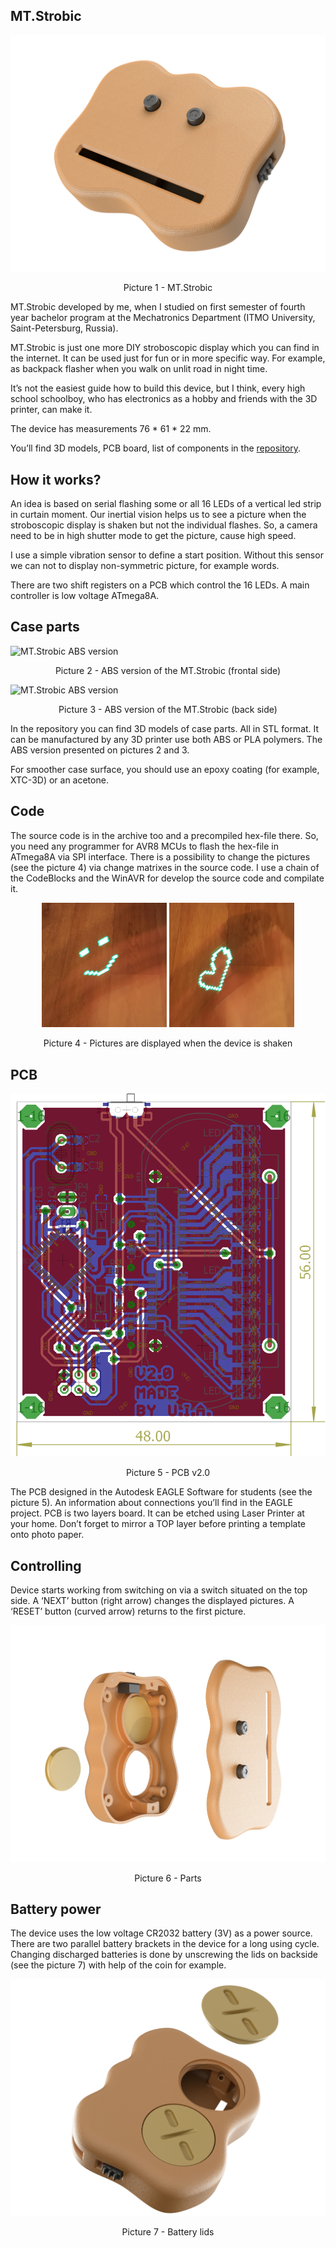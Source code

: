 ## MT.Strobic

![MT.Strobic v2.0](/img/1.png)
<p align="center">Picture 1 - MT.Strobic</p>

MT.Strobic developed by me, when I studied on first semester of fourth year bachelor program at the Mechatronics Department (ITMO University, Saint-Petersburg, Russia).

MT.Strobic is just one more DIY stroboscopic display which you can find in the internet. It can be used just for fun or in more specific way. For example, as backpack flasher when you walk on unlit road in night time.

It’s not the easiest guide how to build this device, but I think, every high school schoolboy, who has electronics as a hobby and friends with the 3D printer, can make it.

The device has measurements 76 * 61 * 22 mm.

You’ll find 3D models, PCB board, list of components in the [repository](https://github.com/mangust01/MT.Strobic/tree/master/release).

## How it works?

An idea is based on serial flashing some or all 16 LEDs of a vertical led strip in curtain moment. Our inertial vision helps us to see a picture when the stroboscopic display is shaken but not the individual flashes. So, a camera need to be in high shutter mode to get the picture, cause high speed.

I use a simple vibration sensor to define a start position. Without this sensor we can not to display non-symmetric picture, for example words.

There are two shift registers on a PCB which control the 16 LEDs. A main controller is low voltage ATmega8A.

## Case parts

![MT.Strobic ABS version](/img/5.png)
<p align="center">Picture 2 - ABS version of the MT.Strobic (frontal side)</p>

![MT.Strobic ABS version](/img/6.png)
<p align="center">Picture 3 - ABS version of the MT.Strobic (back side)</p>

In the repository you can find 3D models of case parts. All in STL format. It can be manufactured by any 3D printer use both ABS or PLA polymers. The ABS version presented on pictures 2 and 3.

For smoother case surface, you should use an epoxy coating (for example, XTC-3D) or an acetone.

## Code

The source code is in the archive too and a precompiled hex-file there. So, you need any programmer for AVR8 MCUs to flash the hex-file in ATmega8A via SPI interface. There is a possibility to change the pictures (see the picture 4) via change matrixes in the source code. I use a chain of the CodeBlocks and the WinAVR for develop the source code and compilate it.

<p align="center">
  <img src="https://github.com/mangust01/MT.Strobic/blob/master/img/7.jpg" width="200" />
  <img src="https://github.com/mangust01/MT.Strobic/blob/master/img/8.jpg" width="200" /> 
</p>
<p align="center">Picture 4 - Pictures are displayed when the device is shaken</p>

## PCB

![PCB v2.0](/img/PCB.png)
<p align="center">Picture 5 - PCB v2.0</p>

The PCB designed in the Autodesk EAGLE Software for students (see the picture 5). An information about connections you’ll find in the EAGLE project. PCB is two layers board. It can be etched using Laser Printer at your home. Don’t forget to mirror a TOP layer before printing a template onto photo paper.

## Controlling

Device starts working from switching on via a switch situated on the top side. A ‘NEXT’ button (right arrow) changes the displayed pictures. A ‘RESET’ button (curved arrow) returns to the first picture.

![Parts](/img/3.png)
<p align="center">Picture 6 - Parts</p>

## Battery power

The device uses the low voltage CR2032 battery (3V) as a power source. There are two parallel battery brackets in the device for a long using cycle. Changing discharged batteries is done by unscrewing the lids on backside (see the picture 7) with help of the coin for example.

![Battery lids](/img/4.png)
<p align="center">Picture 7 - Battery lids</p>
